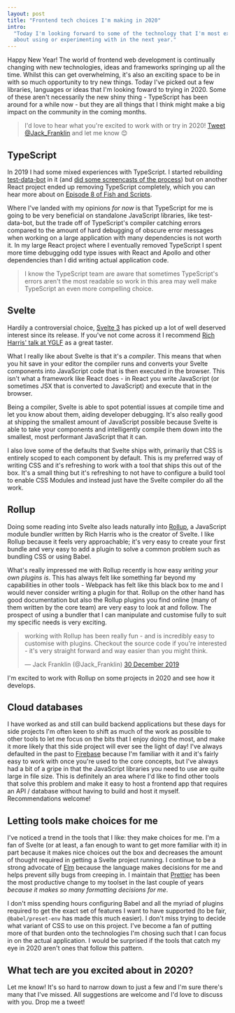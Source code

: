 ```yaml
---
layout: post
title: "Frontend tech choices I'm making in 2020"
intro:
  "Today I'm looking forward to some of the technology that I'm most excited
  about using or experimenting with in the next year."
---
```


Happy New Year! The world of frontend web development is continually changing
with new technologies, ideas and frameworks springing up all the time. Whilst
this can get overwhelming, it's also an exciting space to be in with so much
opportunity to try new things. Today I've picked out a few libraries, languages
or ideas that I'm looking foward to trying in 2020. Some of these aren't
necessarily the new shiny thing - TypeScript has been around for a while now -
but they are all things that I think might make a big impact on the community in
the coming months.

> I'd love to hear what you're excited to work with or try in 2020!
> [Tweet @Jack_Franklin](https://www.twitter.com/Jack_Franklin) and let me know
> 😊

## TypeScript

In 2019 I had some mixed experiences with TypeScript. I started rebuilding
[test-data-bot] in it (and [did some screencasts of the
process][ts-screencasts]) but on another React project ended up removing
TypeScript completely, which you can hear more about on [Episode 8 of Fish and
Scripts][fish-and-scripts-8].

Where I've landed with my opinions _for now_ is that TypeScript for me is going
to be very beneficial on standalone JavaScript libraries, like test-data-bot,
but the trade off of TypeScript's compiler catching errors compared to the
amount of hard debugging of obscure error messages when working on a large
application with many dependencies is not worth it. In my large React project
where I eventually removed TypeScript I spent more time debugging odd type
issues with React and Apollo and other dependencies than I did writing actual
application code.

> I know the TypeScript team are aware that sometimes TypeScript's errors aren't
> the most readable so work in this area may well make TypeScript an even more
> compelling choice.

## Svelte

Hardily a controversial choice, [Svelte 3][svelte] has picked up a lot of well
deserved interest since its release. If you've not come across it I recommend
[Rich Harris' talk at YGLF][rh-yglf] as a great taster.

What I really like about Svelte is that it's a _compiler_. This means that when
you hit save in your editor the compiler runs and converts your Svelte
components into JavaScript code that is then executed in the browser. This isn't
what a framework like React does - in React you write JavaScript (or sometimes
JSX that is converted to JavaScript) and execute that in the browser.

Being a compiler, Svelte is able to spot potential issues at compile time and
let you know about them, aiding developer debugging. It's also really good at
shipping the smallest amount of JavaScript possible because Svelte is able to
take your components and intelligently compile them down into the smallest, most
performant JavaScript that it can.

I also love some of the defaults that Svelte ships with, primarily that CSS is
entirely scoped to each component by default. This is my preferred way of
writing CSS and it's refreshing to work with a tool that ships this out of the
box. It's a small thing but it's refreshing to not have to configure a build
tool to enable CSS Modules and instead just have the Svelte compiler do all the
work.

## Rollup

Doing some reading into Svelte also leads naturally into [Rollup], a JavaScript
module bundler written by Rich Harris who is the creator of Svelte. I like
Rollup because it feels very approachable; it's very easy to create your first
bundle and very easy to add a plugin to solve a common problem such as bundling
CSS or using Babel.

What's really impressed me with Rollup recently is how easy _writing your own
plugins is_. This has always felt like something far beyond my capabilities in
other tools - Webpack has felt like this black box to me and I would never
consider writing a plugin for that. Rollup on the other hand has good
documentation but also the Rollup plugins you find online (many of them written
by the core team) are very easy to look at and follow. The prospect of using a
bundler that I can manipulate and customise fully to suit my specific needs is
very exciting.

<blockquote class="twitter-tweet" data-lang="en-gb"><p lang="en" dir="ltr">working with Rollup has been really fun - and is incredibly easy to customise with plugins. Checkout the source code if you&#39;re interested - it&#39;s very straight forward and way easier than you might think.</p>&mdash; Jack Franklin (@Jack_Franklin) <a href="https://twitter.com/Jack_Franklin/status/1211717795085504516?ref_src=twsrc%5Etfw">30 December 2019</a></blockquote>
<script async src="https://platform.twitter.com/widgets.js" charset="utf-8"></script>

I'm excited to work with Rollup on some projects in 2020 and see how it
develops.

## Cloud databases

I have worked as and still can build backend applications but these days for
side projects I'm often keen to shift as much of the work as possible to other
tools to let me focus on the bits that I enjoy doing the most, and make it more
likely that this side project will ever see the light of day! I've always
defaulted in the past to [Firebase] because I'm familiar with it and it's fairly
easy to work with once you're used to the core concepts, but I've always had a
bit of a gripe in that the JavaScript libraries you need to use are quite large
in file size. This is definitely an area where I'd like to find other tools that
solve this problem and make it easy to host a frontend app that requires an API
/ database without having to build and host it myself. Recommendations welcome!

## Letting tools make choices for me

I've noticed a trend in the tools that I like: they make choices for me. I'm a
fan of Svelte (or at least, a fan enough to want to get more familiar with it)
in part because it makes nice choices out the box and decreases the amount of
thought required in getting a Svelte project running. I continue to be a strong
advocate of [Elm] because the language makes decisions for me and helps prevent
silly bugs from creeping in. I maintain that [Prettier] has been the most
productive change to my toolset in the last couple of years _because it makes so
many formatting decisions for me_.

I don't miss spending hours configuring Babel and all the myriad of plugins
required to get the exact set of features I want to have supported (to be fair,
`@babel/preset-env` has made this much easier). I don't miss trying to decide
what variant of CSS to use on this project. I've become a fan of putting more of
that burden onto the technologies I'm chosing such that I can focus in on the
actual application. I would be surprised if the tools that catch my eye in 2020
aren't ones that follow this pattern.

## What tech are you excited about in 2020?

Let me know! It's so hard to narrow down to just a few and I'm sure there's many
that I've missed. All suggestions are welcome and I'd love to discuss with you.
Drop me a tweet!

<!-- prettier-ignore-start -->
[test-data-bot]: http://github.com/jackfranklin/test-data-bot
[ts-screencasts]: https://javascriptplayground.com/typescript-videos-test-data-bot/
[fish-and-scripts-8]: https://fishandscripts.com/episode/season-1-episode-8-untangling-typescript/
[svelte]: https://svelte.dev/
[rh-yglf]: https://www.youtube.com/watch?v=AdNJ3fydeao
[Rollup]: https://rollupjs.org/guide/en/
[Firebase]: https://firebase.google.com/
[Elm]: https://elm-lang.org/
[Prettier]: https://prettier.io/
<!-- prettier-ignore-end -->
